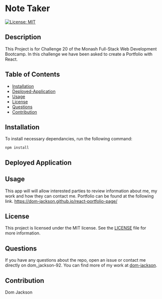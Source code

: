 # Note Taker

[![License: MIT](https://img.shields.io/badge/License-MIT-yellow.svg)](https://opensource.org/licenses/MIT)

## Description

This Project is for Challenge 20 of the Monash Full-Stack Web Development Bootcamp. In this challenge we have been asked to create a Portfolio with React.

## Table of Contents

- [Installation](#installation)
- [Deployed-Application](#deployed-application)
- [Usage](#usage)
- [License](#license)
- [Questions](#questions)
- [Contribution](#contribution)

## Installation

To install necessary dependancies, run the following command:

```
npm install
```

## Deployed Application

## Usage

This app will will allow interested parties to review information about me, my work and how they can contact me. Portfolio can be found at the following link. https://dom-jackson.github.io/react-portfolio-page/

## License

This project is licensed under the MIT license.
See the [LICENSE](https://opensource.org/licenses/MIT) file for more information.

## Questions

If you have any questions about the repo, open an issue or contact me directly on dom_jackson-92. You can find more of my work at [dom-jackson](https://github.com/dom-jackson/).

## Contribution

Dom Jackson
